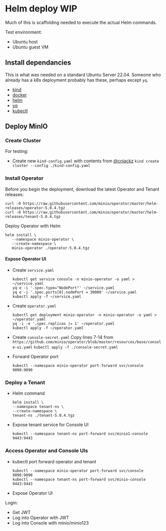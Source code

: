 # Helm deploy WIP

Much of this is scaffolding needed to execute the actual Helm commands.

Test environment:
* Ubuntu host
* Ubuntu guest VM

## Install dependancies

This is what was needed on a standard Ubuntu Server 22.04. Someone who already has a k8s deployment probably has these, perhaps except `yq`.

* [kind](https://kind.sigs.k8s.io/docs/user/quick-start/#installation)
* [docker](https://docs.docker.com/engine/install/ubuntu/)
* [helm](https://helm.sh/docs/intro/install/)
* [yq](https://github.com/mikefarah/yq/#install)
* [kubectl](https://kubernetes.io/docs/tasks/tools/install-kubectl-linux/#install-using-native-package-management)

## Deploy MinIO

### Create Cluster

For testing:

* Create new `kind-config.yaml` with contents from [@cniackz](https://github.com/cniackz/public/wiki/How-to-install-MinIO-Using-Helm-in-Kubernetes#steps)
`kind create cluster --config ./kind-config.yaml`

### Install Operator

Before you begin the deployment, download the latest Operator and Tenant releases:
```
curl -O https://raw.githubusercontent.com/minio/operator/master/helm-releases/operator-5.0.4.tgz
curl -O https://raw.githubusercontent.com/minio/operator/master/helm-releases/tenant-5.0.4.tgz
```

Deploy Operator with Helm
```
helm install \
   --namespace minio-operator \
   --create-namespace \
   minio-operator ./operator-5.0.4.tgz
```

#### Expose Operator UI

* Create `service.yaml`
  ```
  kubectl get service console -n minio-operator -o yaml > ~/service.yaml
  yq e -i '.spec.type="NodePort"' ~/service.yaml
  yq e -i '.spec.ports[0].nodePort = 30080' ~/service.yaml
  kubectl apply -f ~/service.yaml
  ```
* Create `operator.yaml`
  ```
  kubectl get deployment minio-operator -n minio-operator -o yaml > ~/operator.yaml
  yq -i -e '.spec.replicas |= 1' ~/operator.yaml
  kubectl apply -f ~/operator.yaml
  ```
* Create `console-secret.yaml`
  Copy lines 7-14 from `https://github.com/minio/operator/blob/master/resources/base/console-ui.yaml`
  `kubectl apply -f ./console-secret.yaml`

* Forward Operator port
  ```
  kubectl --namespace minio-operator port-forward svc/console 9090:9090
  ```
  
### Deploy a Tenant

* Helm command
  ```
  helm install \
  --namespace tenant-ns \
  --create-namespace \
  tenant-ns ./tenant-5.0.4.tgz
  ```
* Expose tenant service for Console UI
  ```
  kubectl --namespace tenant-ns port-forward svc/minio1-console 9443:9443
  ```
  
### Access Operator and Console UIs

* kubectl port forward operator and tenant
  ```
  kubectl --namespace minio-operator port-forward svc/console 9090:9090
  kubectl --namespace tenant-ns port-forward svc/minio-console 9443:9443
  ```
* Expose Operator UI

Login:
* Get JWT
* Log into Operator with JWT
* Log into Console with minio/minio123

